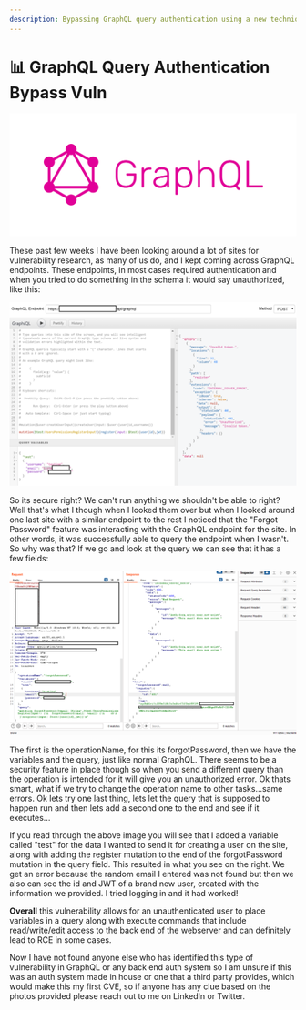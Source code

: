 ```yaml
---
description: Bypassing GraphQL query authentication using a new technique
---
```


# 📊 GraphQL Query Authentication Bypass Vuln

![](.gitbook/assets/og-image.png)



These past few weeks I have been looking around a lot of sites for vulnerability research, as many of us do, and I kept coming across GraphQL endpoints. These endpoints, in most cases required authentication and when you tried to do something in the schema it would say unauthorized, like this:

![](.gitbook/assets/whatItsSupposedToBe.PNG)

&#x20;So its secure right? We can't run anything we shouldn't be able to right? Well that's what I though when I looked them over but when I looked around one last site with a similar endpoint to the rest I noticed that the "Forgot Password" feature was interacting with the GraphQL endpoint for the site. In other words, it was successfully able to query the endpoint when I wasn't. So why was that? If we go and look at the query we can see that it has a few fields:

![](.gitbook/assets/authBypass.PNG)

The first is the operationName, for this its forgotPassword, then we have the variables and the query, just like normal GraphQL. There seems to be a security feature in place though so when you send a different query than the operation is intended for it will give you an unauthorized error. Ok thats smart, what if we try to change the operation name to other tasks...same errors. Ok lets try one last thing, lets let the query that is supposed to happen run and then lets add a second one to the end and see if it executes...

If you read through the above image you will see that I added a variable called "test" for the data I wanted to send it for creating a user on the site, along with adding the register mutation to the end of the forgotPassword mutation in the query field. This resulted in what you see on the right. We get an error because the random email I entered was not found but then we also can see the id and JWT of a brand new user, created with the information we provided. I tried logging in and it had worked!

**Overall** this vulnerability allows for an unauthenticated user to place variables in a query along with execute commands that include read/write/edit access to the back end of the webserver and can definitely lead to RCE in some cases.

Now I have not found anyone else who has identified this type of vulnerability in GraphQL or any back end auth system so I am unsure if this was an auth system made in house or one that a third party provides, which would make this my first CVE, so if anyone has any clue based on the photos provided please reach out to me on LinkedIn or Twitter.
